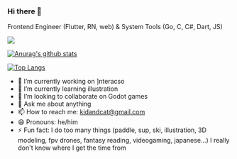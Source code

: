 ### Hi there 👋

Frontend Engineer (Flutter, RN, web) & System Tools (Go, C, C#, Dart, JS)

![](https://komarev.com/ghpvc/?username=your-github-username)

[![Anurag's github stats](https://github-readme-stats.vercel.app/api?username=kidandcat)](https://github.com/anuraghazra/github-readme-stats)

[![Top Langs](https://github-readme-stats.vercel.app/api/top-langs/?username=kidandcat&layout=compact)](https://github.com/anuraghazra/github-readme-stats)

- 🔭 I’m currently working on ]nteracso
- 🌱 I’m currently learning illustration
- 👯 I’m looking to collaborate on Godot games
- 💬 Ask me about anything
- 📫 How to reach me: kidandcat@gmail.com
- 😄 Pronouns: he/him
- ⚡ Fun fact: I do too many things (paddle, sup, ski, illustration, 3D modeling, fpv drones, fantasy reading, videogaming, japanese...) I really don't know where I get the time from
